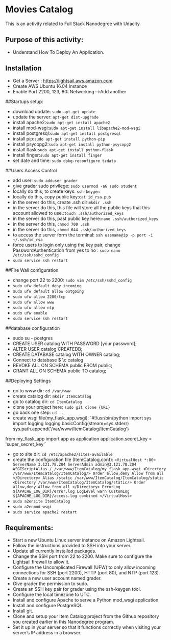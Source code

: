 # Movies Catalog
This is an activity related to Full Stack Nanodegree with Udacity.

## Purpose of this activity:
- Understand How To Deploy An Application.

## Installation
- Get a Server : https://lightsail.aws.amazon.com 
- Create AWS Ubuntu 16.04 Instance	
- Enable Port 2200, 123, 80: Networking-->Add another	

##Startups setup:
- download update: `sudo apt-get update`
- update the server: `apt-get dist-upgrade`
- install apache2:`sudo apt-get install apache2`
- install mod-wsgi:`sudo apt-get install libapache2-mod-wsgi`
- install postgresql:`sudo apt-get install postgresql`
- install pip:`sudo apt-get install python-pip`
- install psycopg2:`sudo apt-get install python-psycopg2`
- install flask:`sudo apt-get install python-flask`
- install finger:`sudo apt-get install finger`
- set date and time: `sudo dpkg-reconfigure tzdata`

##Users Access Control
- add user: `sudo adduser grader`
- give grader sudo privilege: `sudo usermod -aG sudo student`
- locally do this, to create keys: `ssh-keygen`
- locally do this, copy public key:`cat id_rsa.pub`
- in the server do this, create .ssh dir:`mkdir .ssh`
- in the server do this, this file will store all the public keys that this account allowed to use.:`touch .ssh/authorized_keys`
- in the server do this, past public key here:`nano .ssh/authorized_keys`
- in the server do this, `chmod 700 .ssh`
- in the server do this, `chmod 644 .ssh/authorized_keys`
- to access the server form the terminal: `ssh usename@ip -p port -i ~/.ssh/id_rsa`
- force users to login only using the key pair, change PasswordAuthentication from yes to no : `sudo nano /etc/ssh/sshd_config` 
- `sudo service ssh restart `

##Fire Wall configuration
- change port 22 to 2200: `sudo vim /etc/ssh/sshd_config`
- `sudo ufw default deny incoming `
- `sudo ufw default allow outgoing`
- `sudo ufw allow 2200/tcp`
- `sudo ufw allow www `
- `sudo ufw allow ntp`
- `sudo ufw enable`
- `sudo service ssh restart `

##database configuration
- sudo su - postgres
- CREATE USER catalog WITH PASSWORD [your password];
- ALTER USER catalog CREATEDB;
- CREATE DATABASE catalog WITH OWNER catalog;
- Connect to database $ \c catalog
- REVOKE ALL ON SCHEMA public FROM public;
- GRANT ALL ON SCHEMA public TO catalog;

##Deploying Settings
- go to www dir: `cd /var/www`
- create catalog dir: `mkdir ItemCatalog`
- go to catalog dir: `cd ItemCatalog`
- clone your project here: `sudo git clone {URL}`
- go back one step: `cd ..` 
- create wsgi file(my_flask_app.wsgi): `#!/usr/bin/python
import sys
import logging
logging.basicConfig(stream=sys.stderr)
sys.path.append('/var/www/ItemCatalog/ItemCatalog')
 
from my_flask_app import app as application
application.secret_key = 'super_secret_key'`
- go to site dir: `cd /etc/apache2/sites-available`
- create the configuration file (ItemCatalog.conf): `<VirtualHost *:80>
     ServerName 3.121.78.204
     ServerAdmin admin@3.121.78.204
     WSGIScriptAlias / /var/www/ItemCatalog/my_flask_app.wsgi
     <Directory /var/www/ItemCatalog/ItemCatalog/>
         Order allow,deny
         Allow from all
     </Directory>
     Alias /static /var/www/ItemCatalog/ItemCatalog/static
     <Directory /var/www/ItemCatalog/ItemCatalog/static/>
         Order allow,deny
         Allow from all
     </Directory>
     ErrorLog ${APACHE_LOG_DIR}/error.log
     LogLevel warn
     CustomLog ${APACHE_LOG_DIR}/access.log combined
</VirtualHost>`
- `sudo a2ensite ItemCatalog`
- `sudo a2enmod wsgi`
- `sudo service apache2 restart`
## Requirements:
- Start a new Ubuntu Linux server instance on Amazon Lightsail.
- Follow the instructions provided to SSH into your server.
- Update all currently installed packages.
- Change the SSH port from 22 to 2200. Make sure to configure the Lightsail firewall to allow it.
- Configure the Uncomplicated Firewall (UFW) to only allow incoming connections for SSH (port 2200), HTTP (port 80), and NTP (port 123).
- Create a new user account named grader.
- Give grader the permission to sudo.
- Create an SSH key pair for grader using the ssh-keygen tool.
- Configure the local timezone to UTC.
- Install and configure Apache to serve a Python mod_wsgi application.
- Install and configure PostgreSQL.
- Install git.
- Clone and setup your Item Catalog project from the Github repository you created earlier in this Nanodegree program.
- Set it up in your server so that it functions correctly when visiting your server’s IP address in a browser.
